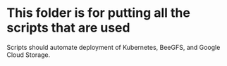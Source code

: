 # This folder is for putting all the scripts that are used
Scripts should automate deployment of Kubernetes, BeeGFS, and Google Cloud Storage. 